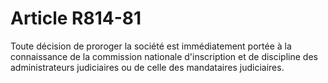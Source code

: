 # Article R814-81

Toute décision de proroger la société est immédiatement portée à la connaissance de la commission nationale d'inscription et de discipline des administrateurs judiciaires ou de celle des mandataires judiciaires.